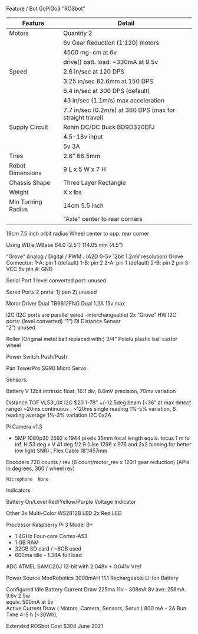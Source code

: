 Feature / Bot	GoPiGo3 “ROSbot”

| Feature | Detail |
| --- | --- |
| Motors | Quantity 2 |
| | 6v Gear Reduction (1:120) motors |
| | 4500 mg-cm at 6v |  
| | drive() batt. load: ~330mA at 9.5v | 
| Speed | 2.6 in/sec at 120 DPS |
| | 3.25 in/sec 82.6mm at 150 DPS |
| | 6.4 in/sec at 300 DPS (default)|
| | 43 in/sec (1.1m/s) max acceleration |
| | 7.7  in/sec (0.2m/s) at 360 DPS (max for  straight travel) |
| Supply Circuit |Rohm DC/DC Buck BD9D320EFJ |
| | 4.5-18v input |
| | 5v 3A |
| Tires	| 2.6” 66.5mm | 
| Robot Dimensions | 9 L x 5 W x 7 H |
| Chassis Shape	| Three Layer Rectangle|
| Weight | X.x lbs |
| Min Turning Radius | 14cm 5.5 inch |
| | "Axle" center to rear corners |

19cm 7.5 inch orbit radius
Wheel center to opp. rear corner 

Using WDia,WBase	64.0 (2.5")  114.05 mm (4.5")
	
“Grove” Analog / Digital / PWM :     (A2D 0-5v 12bit 1.2mV resolution)	Grove Connector: 
1-A: pin 1 (default)
1-B: pin 2
2-A: pin 1 (default)
2-B: pin 2
pin 3: VCC 5v
pin 4: GND 

Serial Port	1 level converted port: unused

Servo Ports	2 ports: 1) pan  2) unused

Motor Driver	Dual TB6612FNG Dual 1.2A 15v max

I2C 
(I2C ports are parallel wired -interchangeable)	2x “Grove” HW I2C ports: 
    (level converted) 
    “1”) DI Distance Sensor  
    “2”) unused

Roller	(Original metal ball replaced with:) 
3/4” Pololu plastic ball castor wheel

Power Switch	Push/Push

Pan	TowerPro SG90 Micro Servo

Sensors:	

   Battery V	12bit intrinsic float, 16:1 div, 
8.6mV precision, 70mv variation

   Distance TOF	VL53L0X  I2C $20 1-78” +/-12.5deg beam (~36” at max detect range)
~20ms continuous , ~120ms single reading 1%-5% variation, 6 reading average 1%-3% variation
I2C 0x2A

   Pi Camera v1.3
   - 5MP 1080p30 2592 x 1944 pixels
     35mm focal length equiv.
     focus 1 m to inf. 
     H 53 deg x V 41 deg
     f/2.9
     (Use 1296 x 976 and 2x2 binning for better low light SNR) , Flex Cable 18”/457mm

   Encoders	720 counts / rev   (6 count/motor_rev x 120:1 gear reduction)
(APIs in degrees, 360 / wheel rev)

    Microphone	None

Indicators	

   Battery On/Level	Red/Yellow/Purple Voltage Indicator

   Other	3x Multi-Color WS2812B LED
	2x Red LED

Processor	Raspberry Pi 3 Model B+
* 1.4GHz Four-core Cortex-A53
* 1 GB RAM
* 32GB SD card / ~8GB used 
* 600ma idle - 1.34A full load

ADC 	ATMEL SAMC20J
	12-bit with 2.048v ± 0.041v Vref 

Power Source	ModRobotics 3000mAH 11.1 Rechargeable LI-Ion Battery

Configured Idle Battery Current Draw              225ma 11v - 308mA 8v 
ave: 258mA 9.6v  2.5w         
equiv. 500mA at 5v                          
Active Current Draw ( Motors, Camera, Sensors, Servo )	800 mA - 2A
Run Time	4-5 h (~30Wh), 

Extended ROSbot Cost	$304 June 2021
